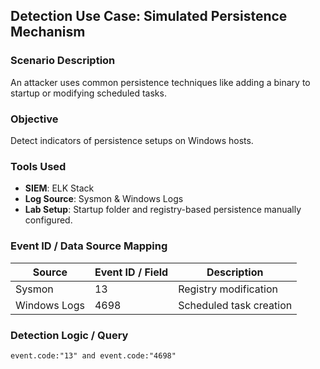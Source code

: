 ## Detection Use Case: Simulated Persistence Mechanism
### Scenario Description
An attacker uses common persistence techniques like adding a binary to startup or modifying scheduled tasks.

### Objective
Detect indicators of persistence setups on Windows hosts.

### Tools Used
- **SIEM**: ELK Stack
- **Log Source**: Sysmon & Windows Logs
- **Lab Setup**: Startup folder and registry-based persistence manually configured.

### Event ID / Data Source Mapping
|Source	     | Event ID / Field|	Description          |
|------------|-----------------|-----------------------|
|Sysmon	     |       13	       |Registry modification  |
|Windows Logs|	    4698	     |Scheduled task creation|

### Detection Logic / Query
```dsl
event.code:"13" and event.code:"4698"
```
